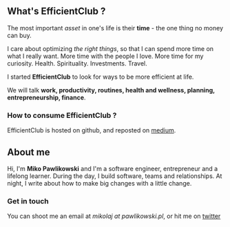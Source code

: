 ## What's EfficientClub ?

The most important _asset_ in one's life is their __time__ - the one thing no money can buy.

I care about optimizing _the right things_, so that I can spend more time on what I really want. More time with the people I love. More time for my curiosity. Health. Spirituality. Investments. Travel.

I started __EfficientClub__ to look for ways to be more efficient at life.

We will talk __work, productivity, routines, health and wellness, planning, entrepreneurship, finance__.

### How to consume EfficientClub ?

EfficientClub is hosted on github, and reposted on [medium](https://medium.com/efficientclub).

## About me

Hi, I'm __Miko Pawlikowski__ and I'm a software engineer, entrepreneur and a lifelong learner. During the day, I build software, teams and relationships. At night, I write about how to make big changes with a little change.

### Get in touch

You can shoot me an email at _mikolaj at pawlikowski.pl_, or hit me on [twitter](https://twitter.com/mikopawlikowski)
